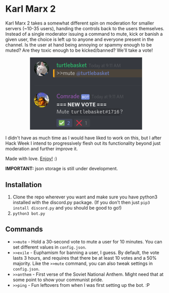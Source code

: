 Karl Marx 2
===========
Karl Marx 2 takes a somewhat different spin on moderation for smaller servers (~10-35 users), handing the controls back to the users themselves. Instead of a single moderator issuing a command to mute, kick or banish a given user, the choice is left up to anyone and everyone present in the channel. Is the user at hand being annoying or spammy enough to be muted? Are they toxic enough to be kicked/banned? We'll take a vote!  

<center><img src="mute_demo.png" width=350/></center>

I didn't have as much time as I would have liked to work on this, but I after Hack Week I intend to progressively flesh out its functionality beyond just moderation and further improve it.

Made with love. [Enjoy!](https://discordapp.com/oauth2/authorize?client_id=592852914553487370&permissions=8&scope=bot) :)

**IMPORTANT:** json storage is still under development.

Installation
------------
1. Clone the repo wherever you want and make sure you have python3 installed with the discord.py package. (If you don't then just `pip3 install discord.py` and you should be good to go!)
2. `python3 bot.py`

Commands
--------
- `>>mute` - Hold a 30-second vote to mute a user for 10 minutes. You can set different values in `config.json`.
- `>>exile` - Euphamism for banning a user, I guess. By default, the vote lasts 3 hours, and requires that there be at least 10 votes and a 50% majority. Like the `>>mute` command, you can also tweak settings in `config.json`.
- `>>anthem` - First verse of the Soviet National Anthem. Might need that at some point to show your communist pride.
- `>>ping` - Fun leftovers from when I was first setting up the bot. :P
